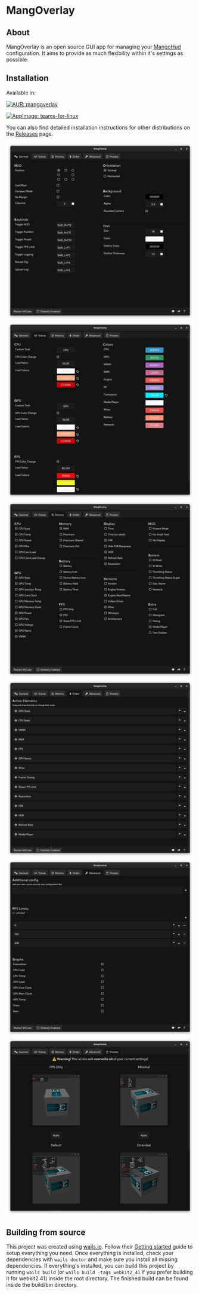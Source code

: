 # MangOverlay

## About

MangOverlay is an open source GUI app for managing your [MangoHud](https://github.com/flightlessmango/MangoHud) configuration. It aims to provide as much flexibility within it's settings as possible.

## Installation

Available in:

[![AUR: mangoverlay](https://img.shields.io/badge/AUR-mangoverlay-blue.svg)](https://aur.archlinux.org/packages/mangoverlay)

[![AppImage: teams-for-linux](https://img.shields.io/badge/AppImage-mangoverlay-green.svg)](https://github.com/loissascha/MangOverlay/releases/latest/download/MangOverlay.AppImage)


You can also find detailed installation instructions for other distributions on the [Releases](https://github.com/loissascha/MangOverlay/releases/latest) page.

![General Settings](readme/generalSettings.png)
![General Settings](readme/extraSettings.png)
![Metrics Settings](readme/metricsSettings.png)
![Order Settings](readme/orderSettings.png)
![Advanced Config](readme/advancedConfig.png)
![Presets](readme/presets.png)

## Building from source

This project was created using [wails.io](https://wails.io). Follow their [Getting started](https://wails.io/docs/gettingstarted/installation) guide to setup everything you need.
Once everything is installed, check your dependencies with `wails doctor` and make sure you install all missing dependencies.
If everything's installed, you can build this project by running `wails build` (or `wails build -tags webkit2_41` if you prefer building it for webkit2 41) inside the root directory. The finished build can be found inside the build/bin directory.
